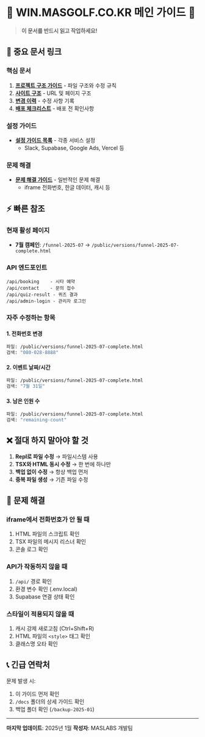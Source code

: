 # 🚨 WIN.MASGOLF.CO.KR 메인 가이드 🚨

> **이 문서를 반드시 읽고 작업하세요!**

## 📂 중요 문서 링크

### 핵심 문서
1. **[프로젝트 구조 가이드](./docs/PROJECT_STRUCTURE_GUIDE.md)** - 파일 구조와 수정 규칙
2. **[사이트 구조](./docs/SITE_STRUCTURE.md)** - URL 및 페이지 구조
3. **[변경 이력](./CHANGE_LOG.md)** - 수정 사항 기록
4. **[배포 체크리스트](./DEPLOY_CHECKLIST.md)** - 배포 전 확인사항

### 설정 가이드
- **[설정 가이드 목록](./docs/setup/)** - 각종 서비스 설정
  - Slack, Supabase, Google Ads, Vercel 등

### 문제 해결
- **[문제 해결 가이드](./docs/troubleshooting/)** - 일반적인 문제 해결
  - iframe 전화번호, 한글 데이터, 캐시 등

## ⚡ 빠른 참조

### 현재 활성 페이지
- **7월 캠페인**: `/funnel-2025-07` → `/public/versions/funnel-2025-07-complete.html`

### API 엔드포인트
```
/api/booking    - 시타 예약
/api/contact    - 문의 접수
/api/quiz-result - 퀴즈 결과
/api/admin-login - 관리자 로그인
```

### 자주 수정하는 항목

#### 1. 전화번호 변경
```bash
파일: /public/versions/funnel-2025-07-complete.html
검색: "080-028-8888"
```

#### 2. 이벤트 날짜/시간
```bash
파일: /public/versions/funnel-2025-07-complete.html
검색: "7월 31일"
```

#### 3. 남은 인원 수
```bash
파일: /public/versions/funnel-2025-07-complete.html
검색: "remaining-count"
```

## ❌ 절대 하지 말아야 할 것

1. **Repl로 파일 수정** → 파일시스템 사용
2. **TSX와 HTML 동시 수정** → 한 번에 하나만
3. **백업 없이 수정** → 항상 백업 먼저
4. **중복 파일 생성** → 기존 파일 수정

## 🐛 문제 해결

### iframe에서 전화번호가 안 될 때
1. HTML 파일의 스크립트 확인
2. TSX 파일의 메시지 리스너 확인
3. 콘솔 로그 확인

### API가 작동하지 않을 때
1. `/api/` 경로 확인
2. 환경 변수 확인 (.env.local)
3. Supabase 연결 상태 확인

### 스타일이 적용되지 않을 때
1. 캐시 강제 새로고침 (Ctrl+Shift+R)
2. HTML 파일의 `<style>` 태그 확인
3. 클래스명 오타 확인

## 📞 긴급 연락처

문제 발생 시:
1. 이 가이드 먼저 확인
2. `/docs` 폴더의 상세 가이드 확인
3. 백업 폴더 확인 (`/backup-2025-01`)

---

**마지막 업데이트**: 2025년 1월
**작성자**: MASLABS 개발팀
